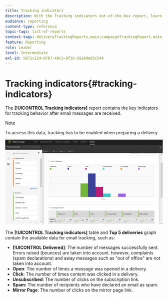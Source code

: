 ```yaml
---
title: Tracking indicators
description: With the Tracking indicators out-of-the-box report, learn about the behavior of your customers when they receive email messages.
audience: reporting
content-type: reference
topic-tags: list-of-reports
context-tags: deliveryTrackingReports,main;campaignTrackingReport,main;programTrackingReport,main
feature: Reporting
role: Leader
level: Intermediate
exl-id: 5071c124-07b7-49c3-8f36-5928ded3c544
---
```

# Tracking indicators{#tracking-indicators}

The **[!UICONTROL Tracking indicators]** report contains the key indicators for tracking behavior after email messages are received.

>[!NOTE]
>
>To access this data, tracking has to be enabled when preparing a delivery.

![](assets/delivery_reports_2.png)

The **[!UICONTROL Tracking indicators]** table and **Top 5 deliveries** graph contain the available data for email tracking, such as:

* **[!UICONTROL Delivered]**: The number of messages successfully sent. Errors raised (bounces) are taken into account. however, complaints (spam declarations) and away messages such as "out of office" are not taken into account.
* **Open**: The number of times a message was opened in a delivery.
* **Click**: The number of times content was clicked in a delivery.
* **Unsubscribed**: The number of clicks on the subscription link.
* **Spam:** The number of recipients who have declared an email as spam.
* **Mirror Page**: The number of clicks on the mirror page link.
